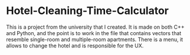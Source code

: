 # Hotel-Cleaning-Time-Calculator
This is a project from the university that I created. It is made on both C++ and Python, and the point is to work in the file that contains vectors that resemble single-room and multiple-room apartments. There is a menu, it allows to change the hotel and is responsible for the UX.
